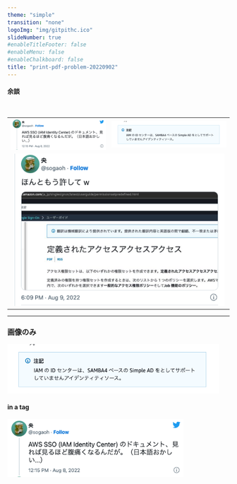 ```yaml
---
theme: "simple"
transition: "none"
logoImg: "img/gitpithc.ico"
slideNumber: true
#enableTitleFooter: false
#enableMenu: false
#enableChalkboard: false
title: "print-pdf-problem-20220902"
---
```


#### 余談
<br>

<table style="border:none;">
  <tr style="border:none;">
    <td style="border:none;"><a href="https://twitter.com/sogaoh/status/1556479097387515904" target="___" rel="noopener"><img src="img/digression0.png" width="400" /></a></td>
    <td style="border:none;"><a href="https://docs.aws.amazon.com/ja_jp/singlesignon/latest/userguide/manage-your-identity-source.html" target="___" rel="noopener"><img src="img/digression3.png" width="480" /></a></td>
  </tr>
  <tr style="border:none;">
    <td colspan="2" style="text-align:center; border:none;"><a href="https://twitter.com/sogaoh/status/1556930549096529920" target="___" rel="noopener"><img src="img/digression2.png" width="480" /></a></td>
  </tr>
</table>


---

### 画像のみ

<img src="img/digression3.png" width="480" />


#### in a tag

<a href="https://twitter.com/sogaoh/status/1556479097387515904" target="___" rel="noopener"><img src="img/digression0.png" width="400" /></a>
